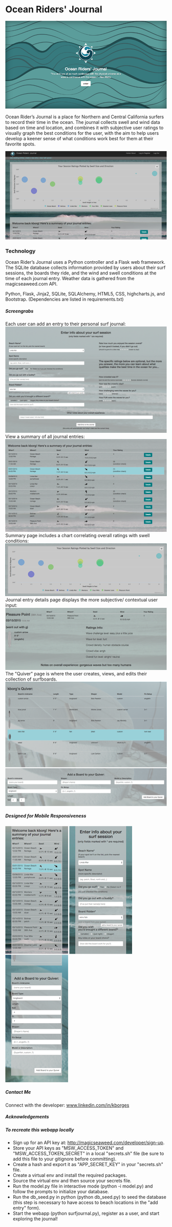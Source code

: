 Ocean Riders' Journal
===========

![CoverPage](https://raw.githubusercontent.com/kb0rg/hb_project/master/screengrabs/sg01_cover.png)

Ocean Rider’s Journal is a place for Northern and Central California surfers to record their time in the ocean. The journal collects swell and wind data based on time and location, and combines it with subjective user ratings to visually graph the best conditions for the user, with the aim to help users develop a keener sense of what conditions work best for them at their favorite spots.

![JournalEntriesSummaryPageExample](https://raw.githubusercontent.com/kb0rg/hb_project/master/screengrabs/sg02_summary.png)

### Technology

Ocean Rider’s Journal uses a Python controller and a Flask web framework. The SQLite database collects information provided by users about their surf sessions, the boards they ride, and the wind and swell conditions at the time of each journal entry. Weather data is gathered from the magicseaweed.com API. 

Python, Flask, Jinja2, SQLite, SQLAlchemy, HTML5, CSS, highcharts.js, and Bootstrap. 
(Dependencies are listed in requirements.txt)


##### Screengrabs

Each user can add an entry to their personal surf journal:
![JournalAddEntryExample](https://raw.githubusercontent.com/kb0rg/hb_project/master/screengrabs/sg04_add.png)
View a summary of all journal entries:
![JournalEntriesSummaryTableExample](https://raw.githubusercontent.com/kb0rg/hb_project/master/screengrabs/sg02b_summary.png)
Summary page includes a chart correlating overall ratings with swell conditions:
![JournalEntriesSummaryChartExample](https://raw.githubusercontent.com/kb0rg/hb_project/master/screengrabs/sg02c_summaryChart.png)
Journal entry details page displays the more subjective/ contextual user input: 
![JournalEntryDetailsExample](https://raw.githubusercontent.com/kb0rg/hb_project/master/screengrabs/sg03_details.png)
The "Quiver" page is where the user creates, views, and edits their collection of surfboards.
![QuiverBoardListExample](https://raw.githubusercontent.com/kb0rg/hb_project/master/screengrabs/sg06_quiverList.png)
![QuiverAddBoardExample](https://raw.githubusercontent.com/kb0rg/hb_project/master/screengrabs/sg05_quiverAdd.png)

##### Designed for Mobile Responsiveness

![Sm-JournalEntriesSummaryTableExample](https://raw.githubusercontent.com/kb0rg/hb_project/master/screengrabs/sg10a_mbl_summary.png)
![Sm_JournalAddEntryExample](https://raw.githubusercontent.com/kb0rg/hb_project/master/screengrabs/sg10b_mbl_addEntry.png)
![Sm_QuiverAddBoardExample](https://raw.githubusercontent.com/kb0rg/hb_project/master/screengrabs/sg10c_mbl_addBoard.png)

##### Contact Me

Connect with the developer: www.linkedin.com/in/kborges

##### Acknowledgements

 

##### To recreate this webapp locally

- Sign up for an API key at: http://magicseaweed.com/developer/sign-up.
- Store your API keys as "MSW_ACCESS_TOKEN" and "MSW_ACCESS_TOKEN_SECRET" in a local "secrets.sh" file (be sure to add this file to your gitignore before committing).
- Create a hash and export it as "APP_SECRET_KEY" in your "secrets.sh" file.
- Create a virtual env and install the required packages.
- Source the virtual env and then source your secrets file.
- Run the model.py file in interactive mode (python -i model.py) and follow the prompts to initialize your database.
- Run the db_seed.py in python (python db_seed.py) to seed the database (this step is necessary to have access to beach locations in the "add entry" form).
- Start the webapp (python surfjournal.py), register as a user, and start exploring the journal!


